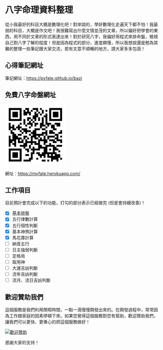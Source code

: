 # 八字命理資料整理

從小我最好的科目大概是數理化吧！對岸說的，學好數理化走遍天下都不怕！我最弱的科目，大概是作文吧！我很難寫出什麼文情並茂的文章，所以偏好把學會的東西，用不同於文章的形式表達出來！對於研究八字，我偏好用程式來排命盤，檢視自己對八字了解的程度！但是因為程式的部分，進度頗慢，所以我想說還是勉為其難的整理一些筆記跟大家交流，若有文意不順暢的地方，請大家多多包涵！

## 心得筆記網址

筆記網址：https://pyfate.github.io/bazi

## 免費八字命盤網址

[![免費八字命盤](images/qrcode.png)](https://myfate.herokuapp.com/)

網址：https://myfate.herokuapp.com/

## 工作項目

目前預計會完成以下的功能，打勾的部分表示已經做完 (但是會持續改善)！

- [X] [基本排盤](https://myfate.herokuapp.com/)
- [X] 五行律數計算
- [X] 五行個性判斷
- [X] 基本神煞計算
- [X] 馬花庫計算
- [ ] 納音五行
- [ ] 日主強弱判斷
- [ ] 定格局
- [ ] 取用神
- [ ] 大運吉凶判斷
- [ ] 流年吉凶判斷
- [ ] 流月、流日吉凶判斷

## 歡迎贊助我們

這個服務是我們利用閒暇時間，一點一滴慢慢開發出來的。在開發過程中，常常因為工作跟家庭的因素停頓下來。如果您覺得這個服務對您有幫助，歡迎贊助我們，讓我們可以更快、更專心的把這個服務做好！

[![歡迎贊助](https://payment.ecpay.com.tw/Upload/QRCode/202007/QRCode_f5b4f053-1c8d-4978-8836-cda97f1d1932.png)](https://p.ecpay.com.tw/21517)

感謝大家的支持！